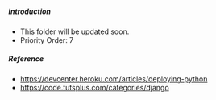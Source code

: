 ##### Introduction
- This folder will be updated soon. 
- Priority Order: 7

##### Reference
- https://devcenter.heroku.com/articles/deploying-python
- https://code.tutsplus.com/categories/django
